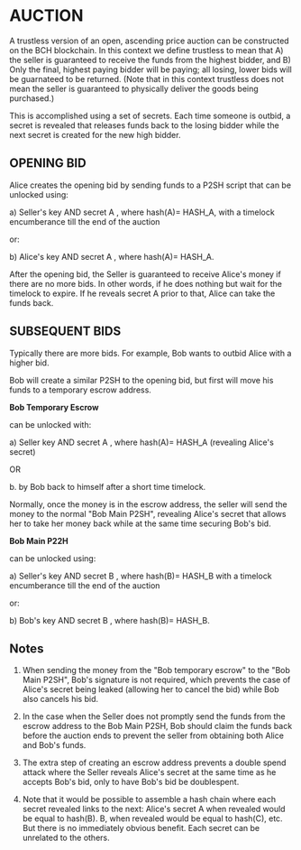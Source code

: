 # AUCTION
 
A trustless version of an open, ascending price auction can be constructed on the BCH blockchain.  In this context we define trustless to mean that A) the seller is guaranteed to receive the funds from the highest bidder, and B) Only the final, highest paying bidder will be paying; all losing, lower bids will be guarnateed to be returned.   (Note that in this context trustless does not mean the seller is guaranteed to physically deliver the goods being purchased.)

This is accomplished using a set of secrets.  Each time someone is outbid, a secret is revealed that releases funds back to the losing bidder while the next secret is created for the new high bidder.

## OPENING BID

Alice creates the opening bid by sending funds to a P2SH script that can be unlocked using:

a) Seller's key AND secret A , where hash(A)= HASH_A, with a timelock encumberance till the end of the auction 

or:

b) Alice's key AND secret A , where hash(A)= HASH_A.  
 
After the opening bid, the Seller is guaranteed to receive Alice's money if there are no more bids.  In other words, if he does nothing but wait for the timelock to expire.  If he reveals secret A prior to that, Alice can take the funds back.

## SUBSEQUENT BIDS

Typically there are more bids. For example, Bob wants to outbid Alice with a higher bid.

Bob will create a similar P2SH to the opening bid, but first will move his funds to a temporary escrow address.

**Bob Temporary Escrow** 

can be unlocked with:

a) Seller key AND secret A , where hash(A)= HASH_A (revealing Alice's secret)

OR 

b. by Bob back to himself after a short time timelock.
 
Normally, once the money is in the escrow address, the seller will send the money to the normal "Bob Main P2SH", revealing Alice's secret that allows her to take her money back while at the same time securing Bob's bid.

**Bob Main P22H** 

can be unlocked using:

a) Seller's key AND secret B , where hash(B)= HASH_B with a timelock encumberance till the end of the auction 

or:

b) Bob's key AND secret B , where hash(B)= HASH_B. 

## Notes

1. When sending the money from the "Bob temporary escrow" to the "Bob Main P2SH", Bob's signature is not required, which prevents the case of Alice's secret being leaked (allowing her to cancel the bid) while Bob also cancels his bid.   

2. In the case when the Seller does not promptly send the funds from the escrow address to the Bob Main P2SH, Bob should claim the funds back before the auction ends to prevent the seller from obtaining both Alice and Bob's funds.

3. The extra step of creating an escrow address prevents a double spend attack where the Seller reveals Alice's secret at the same time as he accepts Bob's bid, only to have Bob's bid be doublespent.

4. Note that it would be possible to assemble a hash chain where each secret revealed links to the next:  Alice's secret A when revealed would be equal to hash(B).  B, when revealed would be equal to hash(C), etc.  But there is no immediately obvious benefit.  Each secret can be unrelated to the others.


